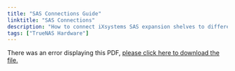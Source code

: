 ```yaml
---
title: "SAS Connections Guide"
linktitle: "SAS Connections"
description: "How to connect iXsystems SAS expansion shelves to different TrueNAS hardware products."
tags: ["TrueNAS Hardware"]
---
```


<object data="https://www.truenas.com/docs/files/SASWiringGuidev1_1.pdf" type="application/pdf" width="95%" height="1000">
  There was an error displaying this PDF, <a href="https://www.truenas.com/docs/files/SASWiringGuidev1_1.pdf">please click here to download the file.</a>
</object>

